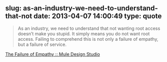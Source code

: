 slug: as-an-industry-we-need-to-understand-that-not
date: 2013-04-07 14:00:49
type: quote
---

> As an industry, we need to understand that not wanting root access doesn’t make you stupid. It simply means you do not want root access. Failing to comprehend this is not only a failure of empathy, but a failure of service.

[The Failure of Empathy :: Mule Design Studio](http://muledesign.com/2010/02/the-failure-of-empathy/)
